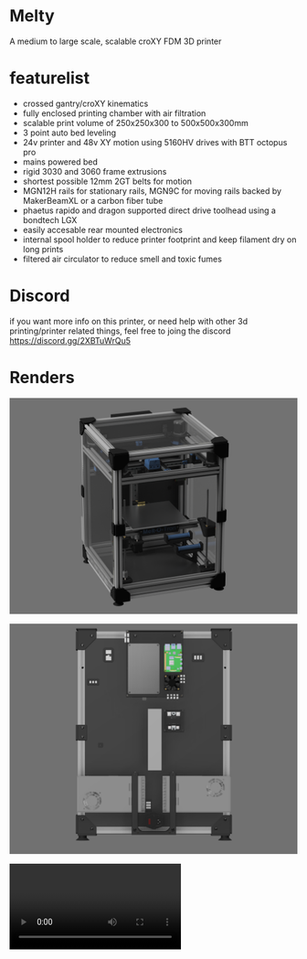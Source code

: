 # Melty
 A medium to large scale, scalable croXY FDM 3D printer 

# featurelist

- crossed gantry/croXY kinematics
- fully enclosed printing chamber with air filtration
- scalable print volume of 250x250x300 to 500x500x300mm
- 3 point auto bed leveling
- 24v printer and 48v XY motion using 5160HV drives with BTT octopus pro
- mains powered bed
- rigid 3030 and 3060 frame extrusions
- shortest possible 12mm 2GT belts for motion
- MGN12H rails for stationary rails, MGN9C for moving rails backed by MakerBeamXL or a carbon fiber tube
- phaetus rapido and dragon supported direct drive toolhead using a bondtech LGX
- easily accesable rear mounted electronics
- internal spool holder to reduce printer footprint and keep filament dry on long prints
- filtered air circulator to reduce smell and toxic fumes

# Discord

if you want more info on this printer, or need help with other 3d printing/printer related things, feel free to joing the discord
https://discord.gg/2XBTuWrQu5

# Renders

![render_front](/beta%20releases/beta%202/renders/meltyB2.png?raw=true)

![render_rear](/beta%20releases/beta%202/renders/melty-electronics.png?raw=true)

![render_360](/beta%20releases/beta%202/renders/melty_spin.mp4?raw=true)